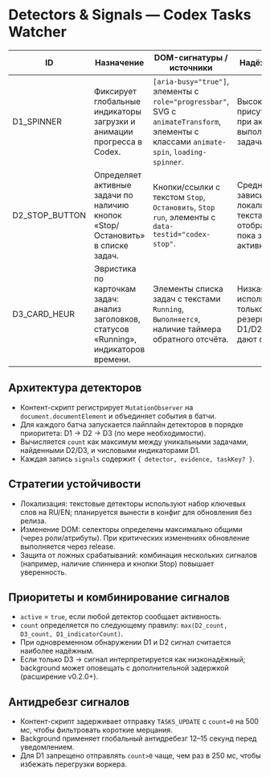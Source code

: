 # Detectors & Signals — Codex Tasks Watcher

| ID | Назначение | DOM-сигнатуры / источники | Надёжность | Частота опроса | Антидребезг / фильтры | Примечания |
|----|------------|---------------------------|------------|----------------|-----------------------|------------|
| D1_SPINNER | Фиксирует глобальные индикаторы загрузки и анимации прогресса в Codex. | `[aria-busy="true"]`, элементы с `role="progressbar"`, SVG с `animateTransform`, элементы с классами `animate-spin`, `loading-spinner`. | Высокая: присутствует при активном выполнении задачи. | Непрерывный `MutationObserver`; периодический snapshot не чаще 1 раз/сек. | Требует подтверждения исчезновения в течение 500 мс перед отправкой `count=0`. | Работает в RU/EN интерфейсе; учитывать вложенные iframes. |
| D2_STOP_BUTTON | Определяет активные задачи по наличию кнопок «Stop/Остановить» в списке задач. | Кнопки/ссылки с текстом `Stop`, `Остановить`, `Stop run`, элементы с `data-testid="codex-stop"`. | Средняя: зависит от локализации текста, но отображается пока задача активна. | Те же события MutationObserver; fallback сканирование раз в 1 сек. | Статусы кэшируются по taskId, чтобы предотвращать мерцания при обновлении списка. | Используется для подсчёта количества задач (`count`). |
| D3_CARD_HEUR | Эвристика по карточкам задач: анализ заголовков, статусов «Running», индикаторов времени. | Элементы списка задач с текстами `Running`, `Выполняется`, наличие таймера обратного отсчёта. | Низкая: использовать только как резерв, если D1/D2 не дают сигнал. | Запускать по запросу (когда D1/D2 не обнаружили активность, но пользователь ожидает статус). | Результаты отображаются в `signals` для диагностики и не повышают счётчик без дополнительных подтверждений. | Планируется к активации в v0.2.0+, требует дополнительного обучения. |

## Архитектура детекторов
- Контент-скрипт регистрирует `MutationObserver` на `document.documentElement` и объединяет события в батчи.
- Для каждого батча запускается пайплайн детекторов в порядке приоритета: D1 → D2 → D3 (по мере необходимости).
- Вычисляется `count` как максимум между уникальными задачами, найденными D2/D3, и числовыми индикаторами D1.
- Каждая запись `signals` содержит `{ detector, evidence, taskKey? }`.

## Стратегии устойчивости
- Локализация: текстовые детекторы используют набор ключевых слов на RU/EN; планируется вынести в конфиг для обновления без релиза.
- Изменение DOM: селекторы определены максимально общими (через роли/атрибуты). При критических изменениях обновление выполняется через release.
- Защита от ложных срабатываний: комбинация нескольких сигналов (например, наличие спиннера и кнопки Stop) повышает уверенность.

## Приоритеты и комбинирование сигналов
- `active` = `true`, если любой детектор сообщает активность.
- `count` определяется по следующему правилу: `max(D2_count, D3_count, D1_indicatorCount)`.
- При одновременном обнаружении D1 и D2 сигнал считается наиболее надёжным.
- Если только D3 → сигнал интерпретируется как низконадёжный; background может оповещать с дополнительной задержкой (расширение v0.2.0+).

## Антидребезг сигналов
- Контент-скрипт задерживает отправку `TASKS_UPDATE` с `count=0` на 500 мс, чтобы фильтровать короткие мерцания.
- Background применяет глобальный антидребезг 12–15 секунд перед уведомлением.
- Для D1 запрещено отправлять `count>0` чаще, чем раз в 250 мс, чтобы избежать перегрузки воркера.
